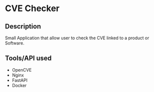 # CVE Checker

## Description

Small Application that allow user to check the CVE linked to a product or Software.

## Tools/API used

- OpenCVE
- Nginx
- FastAPI
- Docker
